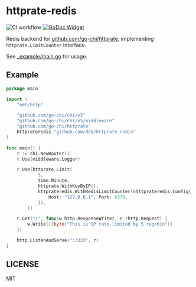 # httprate-redis

![CI workflow](https://github.com/ddo/httprate-redis/actions/workflows/ci.yml/badge.svg)
[![GoDoc Widget]][GoDoc]

[GoDoc]: https://pkg.go.dev/github.com/ddo/httprate-redis
[GoDoc Widget]: https://godoc.org/github.com/ddo/httprate-redis?status.svg

Redis backend for [github.com/go-chi/httprate](https://github.com/go-chi/httprate), implementing `httprate.LimitCounter` interface.

See [_example/main.go](./_example/main.go) for usage.

## Example

```go
package main

import (
	"net/http"

	"github.com/go-chi/chi/v5"
	"github.com/go-chi/chi/v5/middleware"
	"github.com/go-chi/httprate"
	httprateredis "github.com/ddo/httprate-redis"
)

func main() {
	r := chi.NewRouter()
	r.Use(middleware.Logger)

	r.Use(httprate.Limit(
			5,
			time.Minute,
			httprate.WithKeyByIP(),
			httprateredis.WithRedisLimitCounter(&httprateredis.Config{
				Host: "127.0.0.1", Port: 6379,
			}),
		))

	r.Get("/", func(w http.ResponseWriter, r *http.Request) {
		w.Write([]byte("This is IP rate-limited by 5 req/min"))
	})

	http.ListenAndServe(":3333", r)
}
```

## LICENSE

MIT
